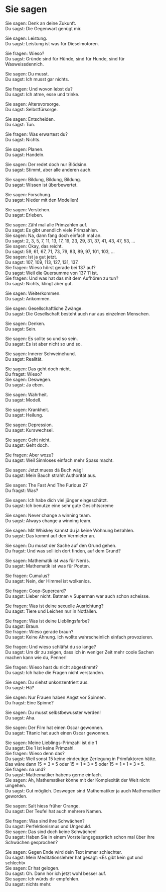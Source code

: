 # Sie sagen

Sie sagen: Denk an deine Zukunft.  
Du sagst: Die Gegenwart genügt mir.  
  
Sie sagen: Leistung.  
Du sagst: Leistung ist was für Dieselmotoren.  
  
Sie fragen: Wieso?  
Du sagst: Gründe sind für Hünde, sind für Hunde, sind für Wasweissdennich.  
  
Sie sagen: Du musst.  
Du sagst: Ich musst gar nichts.  
  
Sie fragen: Und wovon lebst du?  
Du sagst: Ich atme, esse und trinke.  
  
Sie sagen: Altersvorsorge.  
Du sagst: Selbstfürsorge.  
  
Sie sagen: Entscheiden.  
Du sagst: Tun.  
  
Sie fragen: Was erwartest du?  
Du sagst: Nichts.  
  
Sie sagen: Planen.  
Du sagst: Handeln.  
  
Sie sagen: Der redet doch nur Blödsinn.  
Du sagst: Stimmt, aber alle anderen auch.  
  
Sie sagen: Bildung, Bildung, Bildung.  
Du sagst: Wissen ist überbewertet.  
  
Sie sagen: Forschung.  
Du sagst: Nieder mit den Modellen!  
  
Sie sagen: Verstehen.  
Du sagst: Erleben.  
  
Sie sagen: Zähl mal alle Primzahlen auf.  
Du sagst: Es gibt unendlich viele Primzahlen.  
Sie sagen: Na, dann fang doch einfach mal an.  
Du sagst: 2, 3, 5, 7, 11, 13, 17, 19, 23, 29, 31, 37, 41, 43, 47, 53, ...  
Sie sagen: Okay, das reicht.  
Du sagst: 59, 61, 67, 71, 73, 79, 83, 89, 97, 101, 103, ...  
Sie sagen: Ist ja gut jetzt.  
Du sagst: 107, 109, 113, 127, 131, 137.  
Sie fragen: Wieso hörst gerade bei 137 auf?  
Du sagst: Weil die Quersumme von 137 11 ist.  
Sie fragen: Und was hat das mit dem Aufhören zu tun?  
Du sagst: Nichts, klingt aber gut.  
  
Sie sagen: Weiterkommen.  
Du sagst: Ankommen.  
  
Sie sagen: Gesellschaftliche Zwänge.  
Du sagst: Die Gesellschaft besteht auch nur aus einzelnen Menschen.  
  
Sie sagen: Denken.  
Du sagst: Sein.  
  
Sie sagen: Es sollte so und so sein.  
Du sagst: Es ist aber nicht so und so.  
  
Sie sagen: Innerer Schweinehund.  
Du sagst: Realität.  
  
Sie sagen: Das geht doch nicht.  
Du fragst: Wieso?  
Sie sagen: Deswegen.  
Du sagst: Ja eben.  
  
Sie sagen: Wahrheit.  
Du sagst: Modell.  
  
Sie sagen: Krankheit.  
Du sagst: Heilung.  
  
Sie sagen: Depression.  
Du sagst: Kurswechsel.  
  
Sie sagen: Geht nicht.  
Du sagst: Geht doch.  
  
Sie fragen: Aber wozu?  
Du sagst: Weil Sinnloses einfach mehr Spass macht.  
  
Sie sagen: Jetzt muess dä Buch wäg!  
Du sagst: Mein Bauch strahlt Authorität aus.  
  
Sie sagen: The Fast And The Furious 27  
Du fragst: Was?  
  
Sie sagen: Ich habe dich viel jünger eingeschätzt.  
Du sagst: Ich benutze eine sehr gute Gesichtscreme  
  
Sie sagen: Never change a winning team.  
Du sagst: Always change a winning team.  
  
Sie sagen: Mit Whiskey kannst du ja keine Wohnung bezahlen.  
Du sagst: Das kommt auf den Vermieter an.  
  
Sie sagen: Du musst der Sache auf den Grund gehen.  
Du fragst: Und was soll ich dort finden, auf dem Grund?  
  
Sie sagen: Mathematik ist was für Nerds.  
Du sagst: Mathematik ist was für Poeten.  
  
Sie fragen: Cumulus?  
Du sagst: Nein, der Himmel ist wolkenlos.  
  
Sie fragen: Coop-Supercard?  
Du sagst: Lieber nicht. Batman v Superman war auch schon scheisse.  
  
Sie fragen: Was ist deine sexuelle Ausrichtung?  
Du sagst: Tiere und Leichen nur in Notfällen.  
  
Sie fragen: Was ist deine Lieblingsfarbe?  
Du sagst: Braun.  
Sie fragen: Wieso gerade braun?  
Du sagst: Keine Ahnung. Ich wollte wahrscheinlich einfach provozieren.  
  
Sie fragen: Und wieso schläfst du so lange?  
Du sagst: Um dir zu zeigen, dass ich in weniger Zeit mehr coole Sachen machen kann wie du, Penner!  
  
Sie fragen: Wieso hast du nicht abgestimmt?  
Du sagst: Ich habe die Fragen nicht verstanden.  
  
Sie sagen: Du siehst unkonzentriert aus.  
Du sagst: Hä?  
  
Sie sagen: Nur Frauen haben Angst vor Spinnen.  
Du fragst: Eine Spinne?  
  
Sie sagen: Du musst selbstbewusster werden!  
Du sagst: Aha.  
  
Sie sagen: Der Film hat einen Oscar gewonnen.  
Du sagst: Titanic hat auch einen Oscar gewonnen.  
  
Sie sagen: Meine Lieblings-Primzahl ist die 1  
Du sagst: Die 1 ist keine Primzahl.  
Sie fragen: Wieso denn das?  
Du sagst: Weil sonst 15 keine eindeutige Zerlegung in Primfaktoren hätte. Das wäre dann $15=3*5$ oder $15=1*3*5$ oder $15=1*1*3*5$.  
Sie fragen: na und?  
Du sagst: Mathematiker habens gerne einfach.  
Sie sagen: Ah, Mathematiker könne mit der Komplexität der Welt nicht umgehen.  
Du sagst: Gut möglich. Deswegen sind Mathematiker ja auch Mathematiker geworden.  
  
Sie sagen: Salt hiess früher Orange.  
Du sagst: Der Teufel hat auch mehrere Namen.  
  
Sie fragen: Was sind ihre Schwächen?  
Du sagst: Perfektionismus und Ungeduld.  
Sie sagen: Das sind doch keine Schwächen!  
Du sagst: Haben Sie in einem Vorstellungsgespräch schon mal über ihre Schwächen gesprochen?  
  
Sie sagen: Gegen Ende wird dein Text immer schlechter.  
Du sagst: Mein Meditationslehrer hat gesagt: «Es gibt kein gut und schlecht»  
Sie sagen: Er hat gelogen.  
Du sagst: Oh. Dann hör ich jetzt wohl besser auf.  
Sie sagen: Ich würds dir empfehlen.  
Du sagst: nichts mehr.  
